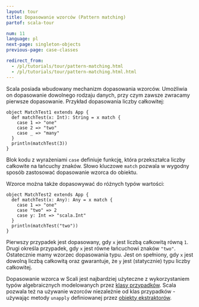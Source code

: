 ```yaml
---
layout: tour
title: Dopasowanie wzorców (Pattern matching)
partof: scala-tour

num: 11
language: pl
next-page: singleton-objects
previous-page: case-classes

redirect_from:
  - /pl/tutorials/tour/pattern-matching.html
  - /pl/tutorials/tour/pattern-matching.html.html
---
```


Scala posiada wbudowany mechanizm dopasowania wzorców. Umożliwia on dopasowanie dowolnego rodzaju danych, przy czym zawsze zwracamy pierwsze dopasowanie. Przykład dopasowania liczby całkowitej:

```tut
object MatchTest1 extends App {
  def matchTest(x: Int): String = x match {
    case 1 => "one"
    case 2 => "two"
    case _ => "many"
  }
  println(matchTest(3))
}
```

Blok kodu z wyrażeniami `case` definiuje funkcję, która przekształca liczby całkowite na łańcuchy znaków. Słowo kluczowe `match` pozwala w wygodny sposób zastosować dopasowanie wzorca do obiektu.

Wzorce można także dopasowywać do różnych typów wartości:

```tut
object MatchTest2 extends App {
  def matchTest(x: Any): Any = x match {
    case 1 => "one"
    case "two" => 2
    case y: Int => "scala.Int"
  }
  println(matchTest("two"))
}
```

Pierwszy przypadek jest dopasowany, gdy `x` jest liczbą całkowitą równą `1`. Drugi określa przypadek, gdy `x` jest równe łańcuchowi znaków `"two"`. Ostatecznie mamy wzorzec dopasowania typu. Jest on spełniony, gdy `x` jest dowolną liczbą całkowitą oraz gwarantuje, że `y` jest (statycznie) typu liczby całkowitej.

Dopasowanie wzorca w Scali jest najbardziej użyteczne z wykorzystaniem typów algebraicznych modelowanych przez [klasy przypadków](case-classes.html).
Scala pozwala też na używanie wzorców niezależnie od klas przypadków - używając metody `unapply` definiowanej przez [obiekty ekstraktorów](extractor-objects.html).
